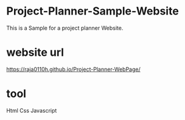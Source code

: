 # Project-Planner-Sample-Website


This is a Sample for a project planner Website.
  
# website url  

https://raja0110h.github.io/Project-Planner-WebPage/

# tool

Html
Css
Javascript
  


